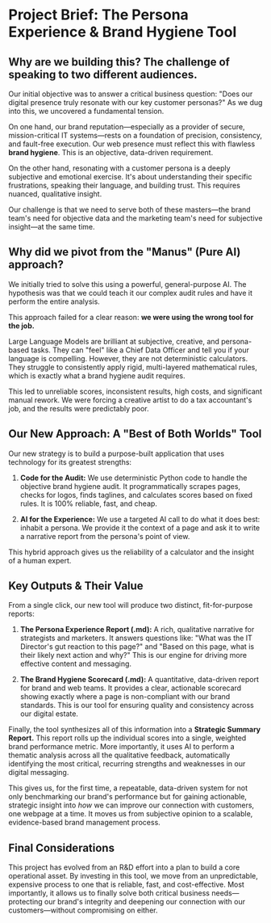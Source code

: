 # Project Brief: The Persona Experience & Brand Hygiene Tool

## Why are we building this? The challenge of speaking to two different audiences.

Our initial objective was to answer a critical business question: "Does our digital presence truly resonate with our key customer personas?" As we dug into this, we uncovered a fundamental tension.

On one hand, our brand reputation—especially as a provider of secure, mission-critical IT systems—rests on a foundation of precision, consistency, and fault-free execution. Our web presence must reflect this with flawless **brand hygiene**. This is an objective, data-driven requirement.

On the other hand, resonating with a customer persona is a deeply subjective and emotional exercise. It's about understanding their specific frustrations, speaking their language, and building trust. This requires nuanced, qualitative insight.

Our challenge is that we need to serve both of these masters—the brand team's need for objective data and the marketing team's need for subjective insight—at the same time.

## Why did we pivot from the "Manus" (Pure AI) approach?

We initially tried to solve this using a powerful, general-purpose AI. The hypothesis was that we could teach it our complex audit rules and have it perform the entire analysis.

This approach failed for a clear reason: **we were using the wrong tool for the job.**

Large Language Models are brilliant at subjective, creative, and persona-based tasks. They can "feel" like a Chief Data Officer and tell you if your language is compelling. However, they are not deterministic calculators. They struggle to consistently apply rigid, multi-layered mathematical rules, which is exactly what a brand hygiene audit requires.

This led to unreliable scores, inconsistent results, high costs, and significant manual rework. We were forcing a creative artist to do a tax accountant's job, and the results were predictably poor.

## Our New Approach: A "Best of Both Worlds" Tool

Our new strategy is to build a purpose-built application that uses technology for its greatest strengths:

1.  **Code for the Audit:** We use deterministic Python code to handle the objective brand hygiene audit. It programmatically scrapes pages, checks for logos, finds taglines, and calculates scores based on fixed rules. It is 100% reliable, fast, and cheap.

2.  **AI for the Experience:** We use a targeted AI call to do what it does best: inhabit a persona. We provide it the context of a page and ask it to write a narrative report from the persona's point of view.

This hybrid approach gives us the reliability of a calculator and the insight of a human expert.

## Key Outputs & Their Value

From a single click, our new tool will produce two distinct, fit-for-purpose reports:

1.  **The Persona Experience Report (.md):** A rich, qualitative narrative for strategists and marketers. It answers questions like: "What was the IT Director's gut reaction to this page?" and "Based on this page, what is their likely next action and why?" This is our engine for driving more effective content and messaging.

2.  **The Brand Hygiene Scorecard (.md):** A quantitative, data-driven report for brand and web teams. It provides a clear, actionable scorecard showing exactly where a page is non-compliant with our brand standards. This is our tool for ensuring quality and consistency across our digital estate.

Finally, the tool synthesizes all of this information into a **Strategic Summary Report.** This report rolls up the individual scores into a single, weighted brand performance metric. More importantly, it uses AI to perform a thematic analysis across all the qualitative feedback, automatically identifying the most critical, recurring strengths and weaknesses in our digital messaging.

This gives us, for the first time, a repeatable, data-driven system for not only benchmarking our brand's performance but for gaining actionable, strategic insight into _how_ we can improve our connection with customers, one webpage at a time. It moves us from subjective opinion to a scalable, evidence-based brand management process.

## Final Considerations

This project has evolved from an R&D effort into a plan to build a core operational asset. By investing in this tool, we move from an unpredictable, expensive process to one that is reliable, fast, and cost-effective. Most importantly, it allows us to finally solve both critical business needs—protecting our brand's integrity and deepening our connection with our customers—without compromising on either.
